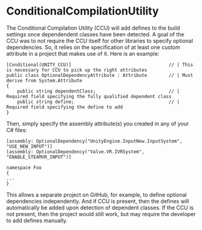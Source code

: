 # ConditionalCompilationUtility
The Conditional Compilation Utility (CCU) will add defines to the build settings once dependendent classes have been detected. 
A goal of the CCU was to not require the CCU itself for other libraries to specify optional dependencies. So, it relies on 
the specification of at least one custom attribute in a project that makes use of it. Here is an example:

```
[Conditional(UNITY_CCU)]                                    // | This is necessary for CCU to pick up the right attributes
public class OptionalDependencyAttribute : Attribute        // | Must derive from System.Attribute
{
    public string dependentClass;                           // | Required field specifying the fully qualified dependent class
    public string define;                                   // | Required field specifying the define to add
}
```

Then, simply specify the assembly attribute(s) you created in any of your C# files:
```
[assembly: OptionalDependency("UnityEngine.InputNew.InputSystem", "USE_NEW_INPUT")]
[assembly: OptionalDependency("Valve.VR.IVRSystem", "ENABLE_STEAMVR_INPUT")]

namespace Foo
{
...
}
```

This allows a separate project on GitHub, for example, to define optional dependencies independently. And if CCU is present, then 
the defines will automatically be added upon detection of dependent classes. If the CCU is not present, then the project would 
still work, but may require the developer to add defines manually.
